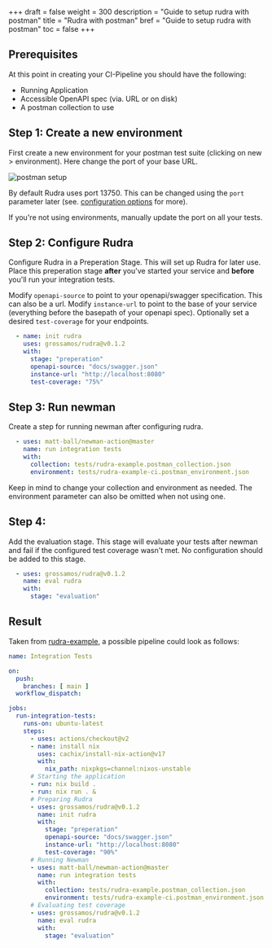 +++
draft = false
weight = 300
description = "Guide to setup rudra with postman"
title = "Rudra with postman"
bref = "Guide to setup rudra with postman"
toc = false
+++

## Prerequisites
At this point in creating your CI-Pipeline you should have the following:
- Running Application
- Accessible OpenAPI spec (via. URL or on disk)
- A postman collection to use

## Step 1: Create a new environment
First create a new environment for your postman test suite (clicking on new > environment).
Here change the port of your base URL.

![postman setup](/images/postman_environment_setup.png)

By default Rudra uses port 13750. 
This can be changed using the `port` parameter later (see. [configuration options](/docs/configuration-options.md) for more).

If you're not using environments, manually update the port on all your tests.

## Step 2: Configure Rudra
Configure Rudra in a Preperation Stage.
This will set up Rudra for later use.
Place this preperation stage **after** you've started your service and **before** you'll run your integration tests.

Modify `openapi-source` to point to your openapi/swagger specification. This can also be a url.
Modify `instance-url` to point to the base of your service (everything before the basepath of your openapi spec).
Optionally set a desired `test-coverage` for your endpoints.

```yaml
  - name: init rudra
    uses: grossamos/rudra@v0.1.2
    with:
      stage: "preperation"
      openapi-source: "docs/swagger.json"
      instance-url: "http://localhost:8080"
      test-coverage: "75%"
```

## Step 3: Run newman
Create a step for running newman after configuring rudra.

```yaml
  - uses: matt-ball/newman-action@master
    name: run integration tests
    with:
      collection: tests/rudra-example.postman_collection.json
      environment: tests/rudra-example-ci.postman_environment.json
```

Keep in mind to change your collection and environment as needed.
The environment parameter can also be omitted when not using one.

## Step 4:
Add the evaluation stage.
This stage will evaluate your tests after newman and fail if the configured test coverage wasn't met.
No configuration should be added to this stage.

```yaml
  - uses: grossamos/rudra@v0.1.2
    name: eval rudra
    with:
      stage: "evaluation"
```

## Result

Taken from [rudra-example](https://github.com/grossamos/rudra-example), a possible pipeline could look as follows:
```yaml
name: Integration Tests

on:
  push:
    branches: [ main ]
  workflow_dispatch:

jobs:
  run-integration-tests:
    runs-on: ubuntu-latest
    steps:
      - uses: actions/checkout@v2
      - name: install nix
        uses: cachix/install-nix-action@v17
        with:
          nix_path: nixpkgs=channel:nixos-unstable
      # Starting the application
      - run: nix build .
      - run: nix run . &
      # Preparing Rudra
      - uses: grossamos/rudra@v0.1.2
        name: init rudra
        with:
          stage: "preperation"
          openapi-source: "docs/swagger.json"
          instance-url: "http://localhost:8080"
          test-coverage: "90%"
      # Running Newman
      - uses: matt-ball/newman-action@master
        name: run integration tests
        with:
          collection: tests/rudra-example.postman_collection.json
          environment: tests/rudra-example-ci.postman_environment.json
      # Evaluating test coverage
      - uses: grossamos/rudra@v0.1.2
        name: eval rudra
        with:
          stage: "evaluation"
```
